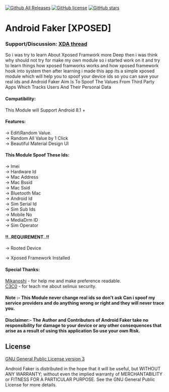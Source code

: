 [![Github All Releases](https://img.shields.io/github/downloads/Android1500/AndroidFaker/total.svg)]() [![GitHub license](https://img.shields.io/github/license/Android1500/AndroidFaker)](https://github.com/Android1500/AndroidFaker/blob/main/LICENSE)   [![GitHub stars](https://img.shields.io/github/stars/Android1500/AndroidFaker)](https://github.com/Android1500/AndroidFaker/stargazers) 

# Android Faker [XPOSED]


### Support/Discussion: [XDA thread](https://forum.xda-developers.com/t/app-xposed-5-0-11-x-android-faker-a-module-for-spoof-your-device.4284233/)

So i was try to learn About Xposed Framwork more Deep then i was think why should not try for make my own module so i started work on it and try to learn things how xposed framworks works and how xposed framework hook into system then after learning i made this app its a simple xposed module which will help you to spoof your device ids so you can save your real ids and Android Faker Aim Is To Spoof The Values From Third Party Apps Which Tracks Users And Their Personal Data



#### Compatibility:

This Module will Support Android 8.1 +  

#### Features:

-> Edit\Random Value. <br />
-> Random All Value by 1 Click <br />
-> Beautiful Material Design UI  <br /> 

#### This Module Spoof These Ids: 

-> Imei <br />
-> Hardware Id<br />
-> Mac Address <br />
-> Mac Bssid <br />
-> Mac Ssid <br />
-> Bluetooth Mac<br />
-> Android Id <br />
-> Sim Serial Id <br />
-> Sim Sub Ids <br />
-> Mobile No  <br />
-> MediaDrm ID  <br />
-> Sim Operator  <br />

#### !!..REQUIREMENT..!!

-> Rooted Device <br />

-> Xposed Framework Installed<br />


#### Special Thanks:


[Mikanoshi](https://github.com/Mikanoshi) - for help me and make preference readable. <br />
[C3C0](https://github.com/C3C0) - for teach me about selinux security. <br />

#### Note :-  This Module never change real ids so don't ask Can i spoof my service providers and do anything wrong or right and they will never trace you. 

#### Disclaimer:- The Author and Contributors of Android Faker take no responsibility for damage to your device or any other consequences that arise as a result of using this application So use your own Risk.

## License
[GNU General Public License version 3](https://www.gnu.org/licenses/gpl-3.0.txt)

Android Faker is distributed in the hope that it will be useful, but WITHOUT ANY WARRANTY; without even the implied warranty of MERCHANTABILITY or FITNESS FOR A PARTICULAR PURPOSE. See the GNU General Public License for more details.

